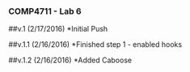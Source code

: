 ### COMP4711 - Lab 6

##v.1 (2/17/2016)
*Initial Push

##v.1.1 (2/16/2016)
*Finished step 1 - enabled hooks

##v.1.2 (2/16/2016)
*Added Caboose